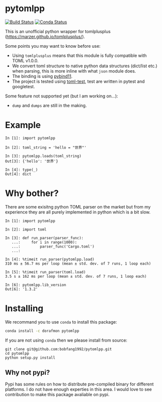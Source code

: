 # pytomlpp

[![Build Status](https://travis-ci.com/bobfang1992/pytomlpp.svg?branch=master)](https://travis-ci.com/bobfang1992/pytomlpp)
[![Conda Status](https://anaconda.org/dorafmon/pytomlpp/badges/version.svg)](https://anaconda.org/dorafmon/pytomlpp)

This is an unofficial python wrapper for tomlplusplus (https://marzer.github.io/tomlplusplus/).

Some points you may want to know before use:
* Using `tomlplusplus` means that this module is fully compatible with TOML v1.0.0. 
* We convert toml structure to native python data structures (dict/list etc.) when parsing, this is more inline with what `json` module does.
* The binding is using [pybind11](https://github.com/pybind/pybind11).
* The project is tested using [toml-test](https://github.com/BurntSushi/toml-test), test are written in pytest and googletest.

Some feature not supported yet (but I am working on...):

* `dump` and `dumps` are still in the making.

# Example
```
In [1]: import pytomlpp                                                                                                                                                                                                                                                                            

In [2]: toml_string = 'hello = "世界"'                                                                                                                                                                                                                                                             

In [3]: pytomlpp.loads(toml_string)                                                                                                                                                                                                                                                                
Out[3]: {'hello': '世界'}

In [4]: type(_)                                                                                                                                                                                                                                                                                    
Out[4]: dict
```

# Why bother?
There are some exisitng python TOML parser on the market but from my experience they are all purely implemented in python which is a bit slow. 

```
In [1]: import pytomlpp                                                                                                                                                                                                                                                                                                  

In [2]: import toml                                                                                                                                                                                                                                                                                                      

In [3]: def run_parser(parser_func): 
   ...:     for i in range(1000): 
   ...:         parser_func('Cargo.toml') 
   ...:                                                                                                                                                                                                                                                                                                                  

In [4]: %timeit run_parser(pytomlpp.load)                                                                                                                                                                                                                                                                                
310 ms ± 56.7 ms per loop (mean ± std. dev. of 7 runs, 1 loop each)

In [5]: %timeit run_parser(toml.load)                                                                                                                                                                                                                                                                                    
3.5 s ± 162 ms per loop (mean ± std. dev. of 7 runs, 1 loop each)

In [6]: pytomlpp.lib_version                                                                                                                              
Out[6]: '1.3.2'
```

# Installing

We recommand you to use `conda` to install this package:

```sh
conda install -c dorafmon pytomlpp
```

If you are not using `conda` then we please install from source:

```
git clone git@github.com:bobfang1992/pytomlpp.git
cd pytomlpp
python setup.py install
```

## Why not pypi?
Pypi has some rules on how to distribute pre-compiled binary for different platforms. I do not have enough experties in this area. I would love to see contribution to make this package avaliable on pypi.
